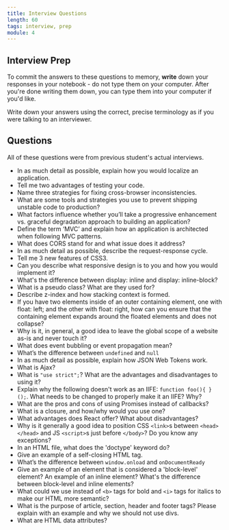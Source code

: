 ```yaml
---
title: Interview Questions
length: 60
tags: interview, prep
module: 4
---
```


## Interview Prep
To commit the answers to these questions to memory, **write** down your responses in your notebook - do not type them on your computer. After you're done writing them down, you can type them into your computer if you'd like.

Write down your answers using the correct, precise terminology as if you were talking to an interviewer.

## Questions

All of these questions were from previous student's actual interviews.

* In as much detail as possible, explain how you would localize an application.
* Tell me two advantages of testing your code.
* Name three strategies for fixing cross-browser inconsistencies.
* What are some tools and strategies you use to prevent shipping unstable code to production?
* What factors influence whether you’ll take a progressive enhancement vs. graceful degradation approach to building an application?
* Define the term ‘MVC’ and explain how an application is architected when following MVC patterns.
* What does CORS stand for and what issue does it address?
* In as much detail as possible, describe the request-response cycle.
* Tell me 3 new features of CSS3.
* Can you describe what responsive design is to you and how you would implement it?
* What's the difference between display: inline and display: inline-block?
* What is a pseudo class? What are they used for?
* Describe z-index and how stacking context is formed.
* If you have two elements inside of an outer containing element, one with float: left; and the other with float: right, how can you ensure that the containing element expands around the floated elements and does not collapse?
* Why is it, in general, a good idea to leave the global scope of a website as-is and never touch it?
* What does event bubbling or event propagation mean?
* What’s the difference between `undefined` and `null`
* In as much detail as possible, explain how JSON Web Tokens work.
* What is Ajax?
* What is `"use strict";`? What are the advantages and disadvantages to using it?
* Explain why the following doesn't work as an IIFE: `function foo(){ }();`. What needs to be changed to properly make it an IIFE? Why?
* What are the pros and cons of using Promises instead of callbacks?
* What is a closure, and how/why would you use one?
* What advantages does React offer? What about disadvantages?
* Why is it generally a good idea to position CSS `<link>`s between `<head></head>` and JS `<script>`s just before `</body>`? Do you know any exceptions?
* In an HTML file, what does the 'doctype' keyword do?
* Give an example of a self-closing HTML tag.
* What’s the difference between `window.onload` and `onDocumentReady`
* Give an example of an element that is considered a 'block-level' element? An example of an inline element? What's the difference between block-level and inline elements?
* What could we use instead of `<b>` tags for bold and `<i>` tags for italics to make our HTML more semantic?
* What is the purpose of article, section, header and footer tags? Please explain with an example and why we should not use divs.
* What are HTML data attributes?